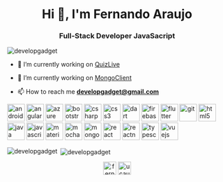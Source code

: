 <h1 align="center">Hi 👋, I'm Fernando Araujo</h1>
<h3 align="center">Full-Stack Developer JavaSacript</h3>

<p align="left"> <img src="https://komarev.com/ghpvc/?username=developgadget" alt="developgadget" /> </p>

- 🔭 I’m currently working on [QuizLive](https://play.google.com/store/apps/details?id=com.developgadget.quizlive)

- 🔭 I’m currently working on [MongoClient](https://play.google.com/store/apps/details?id=com.developgadget.mongoclient)

- 📫 How to reach me **developgadget@gmail.com**

<p align="left"><img src="https://devicons.github.io/devicon/devicon.git/icons/android/android-original-wordmark.svg" alt="android" width="40" height="40"/> <img src="https://devicons.github.io/devicon/devicon.git/icons/angularjs/angularjs-original.svg" alt="angularjs" width="40" height="40"/> <img src="https://www.vectorlogo.zone/logos/microsoft_azure/microsoft_azure-icon.svg" alt="azure" width="40" height="40"/> <img src="https://devicons.github.io/devicon/devicon.git/icons/bootstrap/bootstrap-plain.svg" alt="bootstrap" width="40" height="40"/> <img src="https://devicons.github.io/devicon/devicon.git/icons/csharp/csharp-original.svg" alt="csharp" width="40" height="40"/> <img src="https://devicons.github.io/devicon/devicon.git/icons/css3/css3-original-wordmark.svg" alt="css3" width="40" height="40"/> <img src="https://www.vectorlogo.zone/logos/dartlang/dartlang-icon.svg" alt="dart" width="40" height="40"/> <img src="https://www.vectorlogo.zone/logos/firebase/firebase-icon.svg" alt="firebase" width="40" height="40"/> <img src="https://www.vectorlogo.zone/logos/flutterio/flutterio-icon.svg" alt="flutter" width="40" height="40"/> <img src="https://www.vectorlogo.zone/logos/git-scm/git-scm-icon.svg" alt="git" width="40" height="40"/> <img src="https://devicons.github.io/devicon/devicon.git/icons/html5/html5-original-wordmark.svg" alt="html5" width="40" height="40"/> <img src="https://devicons.github.io/devicon/devicon.git/icons/java/java-original-wordmark.svg" alt="java" width="40" height="40"/> <img src="https://devicons.github.io/devicon/devicon.git/icons/javascript/javascript-original.svg" alt="javascript" width="40" height="40"/> <img src="https://raw.githubusercontent.com/prplx/svg-logos/5585531d45d294869c4eaab4d7cf2e9c167710a9/svg/materialize.svg" alt="materialize" width="40" height="40"/> <img src="https://i.ibb.co/0MCw42Q/mocha.png" alt="mocha" width="40" height="40"/> <img src="https://devicons.github.io/devicon/devicon.git/icons/mongodb/mongodb-original-wordmark.svg" alt="mongodb" width="40" height="40"/> <img src="https://devicons.github.io/devicon/devicon.git/icons/react/react-original-wordmark.svg" alt="react" width="40" height="40"/> <img src="https://reactnative.dev/img/header_logo.svg" alt="reactnative" width="40" height="40"/> <img src="https://devicons.github.io/devicon/devicon.git/icons/typescript/typescript-original.svg" alt="typescript" width="40" height="40"/> <img src="https://devicons.github.io/devicon/devicon.git/icons/vuejs/vuejs-original-wordmark.svg" alt="vuejs" width="40" height="40"/></p>

<p><img align="left" src="https://github-readme-stats.vercel.app/api/top-langs/?username=developgadget&layout=compact&hide=html" alt="developgadget" /></p>

<p>&nbsp;<img align="center" src="https://github-readme-stats.vercel.app/api?username=developgadget&show_icons=true" alt="developgadget" /></p>

<p align="center">
<a href="https://linkedin.com/in/fernando-josé-araujo-figueroa-138ab1158" target="blank"><img align="center" src="https://cdn.jsdelivr.net/npm/simple-icons@3.0.1/icons/linkedin.svg" alt="fernando-josé-araujo-figueroa-138ab1158" height="30" width="30" /></a>
<a href="https://www.youtube.com/channel/UCAu2-R1M1P3sZoDXQzNjhVQ" target="blank"><img align="center" src="https://cdn.jsdelivr.net/npm/simple-icons@3.0.1/icons/youtube.svg" alt="ucau2-r1m1p3szodxqznjhvq" height="30" width="30" /></a>
</p>
